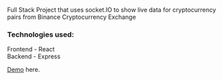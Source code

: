 Full Stack Project that uses socket.IO to show live data for cryptocurrency pairs from Binance Cryptocurrency Exchange

<h3>Technologies used:</h3>

Frontend - React
<br />
Backend - Express


<a href="https://aqueous-ravine-61553.herokuapp.com/">Demo</a> here.
